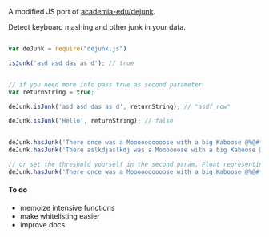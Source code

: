 A modified JS port of [academia-edu/dejunk](https://github.com/academia-edu/dejunk).

Detect keyboard mashing and other junk in your data.

``` javascript

var deJunk = require("dejunk.js")

isJunk('asd asd das as d'); // true


// if you need more info pass true as second parameter
var returnString = true;

deJunk.isJunk('asd asd das as d', returnString); // "asdf_row"

deJunk.isJunk('Hello', returnString); // false


deJunk.hasJunk('There once was a Moooooooooose with a big Kaboose @%@#**@(@)'); // false (20% junk)
deJunk.hasJunk('There aslkdjaslkdj was a Moooooose with a big Kaboose @%@#**@(@)'); // true (30%)

// or set the threshold yourself in the second param. Float representing % between 0 & 1
deJunk.hasJunk('There once was a Moooooooooose with a big Kaboose @%@#**@(@)', 0.1); // true (10% junk)


```

#### To do
- memoize intensive functions
- make whitelisting easier
- improve docs
